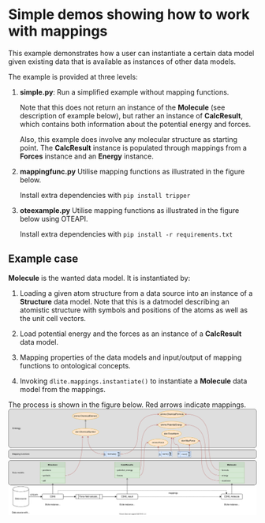 Simple demos showing how to work with mappings
==============================================
This example demonstrates how a user can instantiate a certain data
model given existing data that is available as instances of other data
models.

The example is provided at three levels:

1. **simple.py**: Run a simplified example without mapping functions.

   Note that this does not return an instance of the **Molecule** (see
   description of example below), but rather an instance of **CalcResult**,
   which contains both information about the potential energy and forces.

   Also, this example does involve any molecular structure as starting point.
   The **CalcResult** instance is populated through mappings from a
   **Forces** instance and an **Energy** instance.

2. **mappingfunc.py** Utilise mapping functions as illustrated in the figure below.

   Install extra dependencies with `pip install tripper`

3. **oteexample.py** Utilise mapping functions as illustrated in the figure below
   using OTEAPI.

   Install extra dependencies with `pip install -r requirements.txt`



Example case
------------
**Molecule** is the wanted data model.  It is instantiated by:

1. Loading a given atom structure from a data source into an instance
   of a **Structure** data model. Note that this is a datmodel describing an
   atomistic structure with symbols and positions of the atoms as well as the unit cell vectors.

2. Load potential energy and the forces as an instance of a
   **CalcResult** data model. 

3. Mapping properties of the data models and input/output of mapping
   functions to ontological concepts.

4. Invoking `dlite.mappings.instantiate()` to instantiate a
   **Molecule** data model from the mappings.

The process is shown in the figure below.  Red arrows indicate mappings.
![mappingdemo](mappingdemo.svg)
